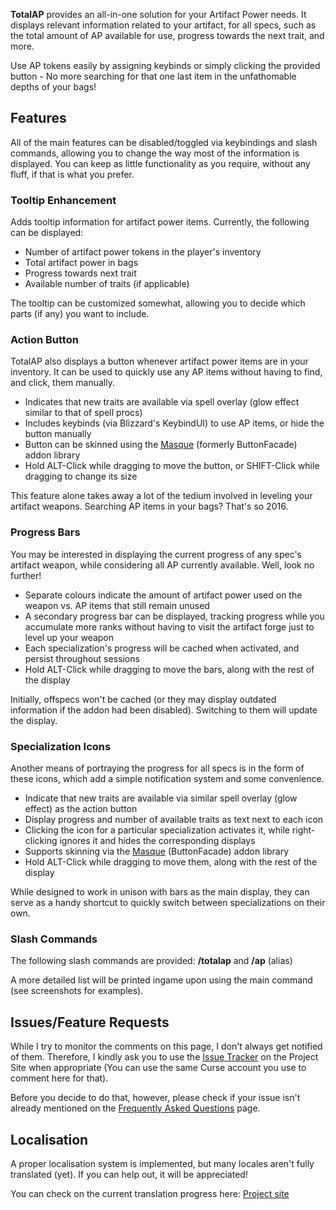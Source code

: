 <p><strong>TotalAP</strong> provides an all-in-one solution for your Artifact Power needs.
It displays relevant information related to your artifact, for all specs, such as the total amount of AP available for use, progress towards the next trait, and more.</p>
<p>Use AP tokens easily by assigning keybinds or simply clicking the provided button - No more searching for that one last item in the unfathomable depths of your bags!</p>

<h2>Features</h2>
<p>All of the main features can be disabled/toggled via keybindings and slash commands, allowing you to change the way most of the information is displayed. You can keep as little functionality as you require, without any fluff, if that is what you prefer.</p>

<h3>Tooltip Enhancement</h3>
<p>Adds tooltip information for artifact power items. Currently, the following can be displayed:</p>
<ul>
<li>Number of artifact power tokens in the player's inventory</li>
<li>Total artifact power in bags</li>
<li>Progress towards next trait</li>
<li>Available number of traits (if applicable)</li>
</ul>
<p>The tooltip can be customized somewhat, allowing you to decide which parts (if any) you want to include.</p>

<h3>Action Button</h3>
<p>TotalAP also displays a button whenever artifact power items are in your inventory.
It can be used to quickly use any AP items without having to find, and click, them manually.</p>
<ul>
<li>Indicates that new traits are available via spell overlay (glow effect similar to that of spell procs)</li>
<li>Includes keybinds (via Blizzard's KeybindUI) to use AP items, or hide the button manually</li>
<li>Button can be skinned using the <a href="https://mods.curse.com/addons/wow/masque">Masque</a> (formerly ButtonFacade) addon library</li>
<li>Hold ALT-Click while dragging to move the button, or SHIFT-Click while dragging to change its size</li>
</ul>
<p>This feature alone takes away a lot of the tedium involved in leveling your artifact weapons. Searching AP items in your bags? That's so 2016.</p>
<h3>Progress Bars</h3>
<p>You may be interested in displaying the current progress of any spec's artifact weapon, while considering all AP currently available. Well, look no further!</p>
<ul>
<li>Separate colours indicate the amount of artifact power used on the weapon vs. AP items that still remain unused</li>
<li>A secondary progress bar can be displayed, tracking progress while you accumulate more ranks without having to visit the artifact forge just to level up your weapon</li>
<li>Each specialization's progress will be cached when activated, and persist throughout sessions </li>
<li>Hold ALT-Click while dragging to move the bars, along with the rest of the display</li>
</ul>
<p>Initially, offspecs won't be cached (or they may display outdated information if the addon had been disabled). Switching to them will update the display.</p>
<h3>Specialization Icons</h3>
<p>Another means of portraying the progress for all specs is in the form of these icons, which add a simple notification system and some convenience.</p>
<ul>
<li>Indicate that new traits are available via similar spell overlay (glow effect) as the action button</li>
<li>Display progress and number of available traits as text next to each icon</li>
<li>Clicking the icon for a particular specialization activates it, while right-clicking ignores it and hides the corresponding displays</li>
<li>Supports skinning via the  <a href="https://mods.curse.com/addons/wow/masque">Masque</a> (ButtonFacade) addon library</li>
<li>Hold ALT-Click while dragging to move them, along with the rest of the display</li>
</ul>
<p>While designed to work in unison with bars as the main display, they can serve as a handy shortcut to quickly switch between specializations on their own.</p>

<h3>Slash Commands</h3>
<p>The following slash commands are provided: <strong>/totalap</strong> and <strong>/ap</strong> (alias)</p>
<p>A more detailed list will be printed ingame upon using the main command (see screenshots for examples).</p>

<h2>Issues/Feature Requests</h2>
<p>While I try to monitor the comments on this page, I don't always get notified of them. Therefore, I kindly ask you to use the <a href="https://wow.curseforge.com/projects/totalap/issues">Issue Tracker</a> on the Project Site when appropriate  (You can use the same Curse account you use to comment here for that).</p>

<p>Before you decide to do that, however, please check if your issue isn't already mentioned on the <a href="https://wow.curseforge.com/projects/totalap/pages/faq">Frequently Asked Questions</a> page.</p>


<h2>Localisation</h2>
<p>A proper localisation system is implemented, but many locales aren't fully translated (yet). If you can help out, it will be appreciated!</p>
<p> You can check on the current translation progress here: <a href="https://wow.curseforge.com/projects/totalap/localization">Project site</a></p>